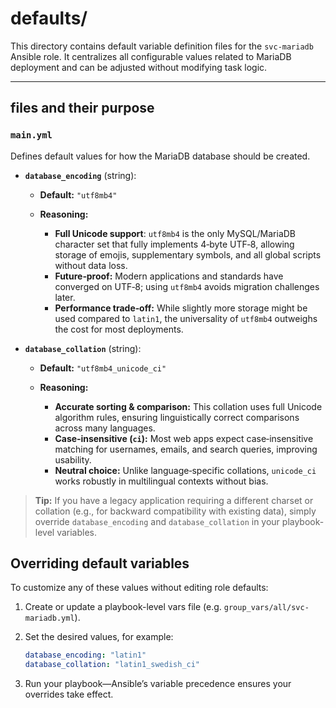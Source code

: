 # defaults/

This directory contains default variable definition files for the `svc-mariadb` Ansible role. It centralizes all configurable values related to MariaDB deployment and can be adjusted without modifying task logic.

---

## files and their purpose

### `main.yml`

Defines default values for how the MariaDB database should be created.

* **`database_encoding`** (string):

  * **Default:** `"utf8mb4"`
  * **Reasoning:**

    * **Full Unicode support**: `utf8mb4` is the only MySQL/MariaDB character set that fully implements 4‑byte UTF‑8, allowing storage of emojis, supplementary symbols, and all global scripts without data loss.
    * **Future‑proof:** Modern applications and standards have converged on UTF‑8; using `utf8mb4` avoids migration challenges later.
    * **Performance trade‑off:** While slightly more storage might be used compared to `latin1`, the universality of `utf8mb4` outweighs the cost for most deployments.

* **`database_collation`** (string):

  * **Default:** `"utf8mb4_unicode_ci"`
  * **Reasoning:**

    * **Accurate sorting & comparison:** This collation uses full Unicode algorithm rules, ensuring linguistically correct comparisons across many languages.
    * **Case‑insensitive (`ci`):** Most web apps expect case‑insensitive matching for usernames, emails, and search queries, improving usability.
    * **Neutral choice:** Unlike language‑specific collations, `unicode_ci` works robustly in multilingual contexts without bias.

> **Tip:** If you have a legacy application requiring a different charset or collation (e.g., for backward compatibility with existing data), simply override `database_encoding` and `database_collation` in your playbook-level variables.

## Overriding default variables

To customize any of these values without editing role defaults:

1. Create or update a playbook-level vars file (e.g. `group_vars/all/svc-mariadb.yml`).
2. Set the desired values, for example:

   ```yaml
   database_encoding: "latin1"
   database_collation: "latin1_swedish_ci"
   ```
3. Run your playbook—Ansible’s variable precedence ensures your overrides take effect.